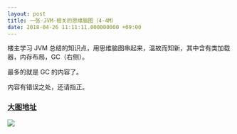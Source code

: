 ```yaml
---
layout: post
title: 一张-JVM-相关的思维脑图（4-4M）
date: 2018-04-26 11:11:11.000000000 +09:00
---
```

楼主学习 JVM 总结的知识点，用思维脑图串起来，温故而知新，其中含有类加载器，内存布局，GC（右侧）。

最多的就是 GC 的内容了。

内容有错误之处，还请指正。

### [大图地址](https://raw.githubusercontent.com/stateIs0/2018-study-demo/master/Java-jvm.png)

![](https://upload-images.jianshu.io/upload_images/4236553-13152f19b6c2689a.png?imageMogr2/auto-orient/strip%7CimageView2/2/w/1240)


